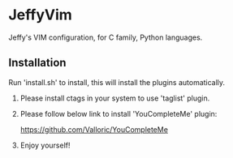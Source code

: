 # JeffyVim
Jeffy's VIM configuration, for C family, Python languages.

Installation
------------

Run 'install.sh' to install, this will install the plugins automatically.

1. Please install ctags in your system to use 'taglist' plugin.

2. Please follow below link to install 'YouCompleteMe' plugin:

    https://github.com/Valloric/YouCompleteMe

3. Enjoy yourself!

